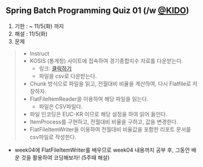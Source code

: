 ## Spring Batch Programming Quiz 01 (/w [@KIDO](https://github.com/schooldevops))

1. 기한 : ~ 11/5(화) 까지<br>
2. 해설 : 11/5(화)<br>
3. 문제
>- Instruct
>  - KOSIS (통계청) 사이트에 접속하여 경기종합지수 자료를 다운받는다.
>    - 링크: [클릭하기](https://kosis.kr/statHtml/statHtml.do?orgId=101&tblId=DT_1C8015&vw_cd=MT_ZTITLE&list_id=J1_1&scrId=&seqNo=&lang_mode=ko&obj_var_id=&itm_id=&conn_path=MT_ZTITLE&path=%252FstatisticsList%252FstatisticsListIndex.do)
>    - 파일을 csv로 다운받는다.
>  - Chunk 방식으로 파일을 읽고, 전월대비 비율을 계산하여, 다시 Flatfile로 저장하자.
>  - FlatFileItemReader을 이용하여 해당 파일을 읽는다.
>    - 파일은 CSV파일다.
>  - 파일 인코딩은 EUC-KR 이므로 해당 설정을 하여 읽어 들인다.
>  - ItemProcess를 구현하고, 전월대비 비율을 구하고, 값을 변경한다.
>  - FlatFileItemWriter을 이용하여 전월대비 비율값을 포함한 리포트 문서를 csv파일로 작성한다.
  
- week04에 FlatFileItemWriter를 배우므로 week04 내용까지 공부 후, 그동안 배운 것을 활용하여 코딩해보자! (5주때 해설)
